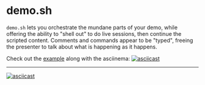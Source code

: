 # demo.sh

`demo.sh` lets you orchestrate the mundane parts of your demo, while
offering the ability to "shell out" to do live sessions, then continue the
scripted content. Comments and commands appear to be "typed", freeing the
presenter to talk about what is happening as it happens.

Check out the [example](blob/master/example.md) along with the asciinema:
[![asciicast](https://asciinema.org/a/121689.png)](https://asciinema.org/a/121689)

---
[![asciicast](https://asciinema.org/a/121688.png)](https://asciinema.org/a/121688)
